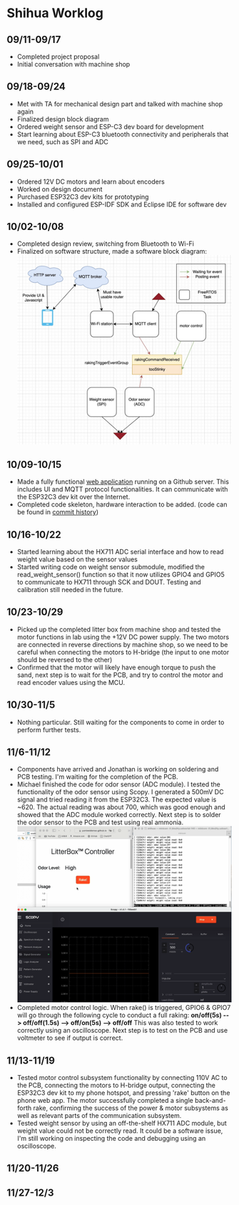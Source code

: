 # Shihua Worklog

## 09/11-09/17
- Completed project proposal
- Initial conversation with machine shop

## 09/18-09/24

- Met with TA for mechanical design part and talked with machine shop again
- Finalized design block diagram
- Ordered weight sensor and ESP-C3 dev board for development
- Start learning about ESP-C3 bluetooth connectivity and peripherals that we need, such as SPI and ADC

## 09/25-10/01

- Ordered 12V DC motors and learn about encoders
- Worked on design document
- Purchased ESP32C3 dev kits for prototyping
- Installed and configured ESP-IDF SDK and Eclipse IDE for software dev

## 10/02-10/08

- Completed design review, switching from Bluetooth to Wi-Fi
- Finalized on software structure, made a software block diagram:
![software block diagram](software-block-diagram.jpg "Block diagram")

## 10/09-10/15

- Made a fully functional [web application](https://yumiweidemao.github.io/ece445-web-app/) running on a Github server. This includes UI and MQTT protocol functionalities. It can communicate with the ESP32C3 dev kit over the Internet.
- Completed code skeleton, hardware interaction to be added. (code can be found in [commit history](https://github.com/yumiweidemao/ECE445-Repo/commits/main))

## 10/16-10/22

- Started learning about the HX711 ADC serial interface and how to read weight value based on the sensor values
- Started writing code on weight sensor submodule, modified the read_weight_sensor() function so that it now utilizes GPIO4 and GPIO5 to communicate to HX711 through SCK and DOUT. Testing and calibration still needed in the future.

## 10/23-10/29

- Picked up the completed litter box from machine shop and tested the motor functions in lab using the +12V DC power supply. The two motors are connected in reverse directions by machine shop, so we need to be careful when connecting the motors to H-bridge (the input to one motor should be reversed to the other)
- Confirmed that the motor will likely have enough torque to push the sand, next step is to wait for the PCB, and try to control the motor and read encoder values using the MCU.

## 10/30-11/5

- Nothing particular. Still waiting for the components to come in order to perform further tests.

## 11/6-11/12

- Components have arrived and Jonathan is working on soldering and PCB testing. I'm waiting for the completion of the PCB.
- Michael finished the code for odor sensor (ADC module). I tested the functionality of the odor sensor using Scopy. I generated a 500mV DC signal and tried reading it from the ESP32C3. The expected value is ~620. The actual reading was about 700, which was good enough and showed that the ADC module worked correctly. Next step is to solder the odor sensor to the PCB and test using real ammonia.
![ADC test screenshot](adc_test_screenshot.png "ADC test screenshot")
- Completed motor control logic. When rake() is triggered, GPIO6 & GPIO7 will go through the following cycle to conduct a full raking:
**on/off(5s) --> off/off(1.5s) --> off/on(5s) --> off/off**
  This was also tested to work correctly using an oscilloscope. Next step is to test on the PCB and use voltmeter to see if output is correct.

## 11/13-11/19

- Tested motor control subsystem functionality by connecting 110V AC to the PCB, connecting the motors to H-bridge output, connecting the ESP32C3 dev kit to my phone hotspot, and pressing 'rake' button on the phone web app. The motor successfully completed a single back-and-forth rake, confirming the success of the power & motor subsystems as well as relevant parts of the communication subsystem.
- Tested weight sensor by using an off-the-shelf HX711 ADC module, but weight value could not be correctly read. It could be a software issue, I'm still working on inspecting the code and debugging using an oscilloscope.

## 11/20-11/26

## 11/27-12/3
